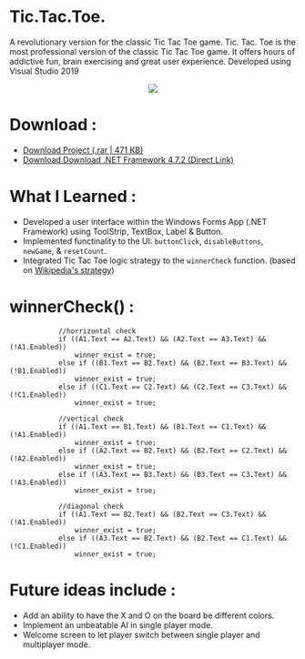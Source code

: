 # Tic.Tac.Toe.
A revolutionary version for the classic Tic Tac Toe game. Tic. Tac. Toe is the most professional version of the classic Tic Tac Toe game. It offers hours of addictive fun, brain exercising and great user experience. Developed using Visual Studio 2019

<p align="center">
  <img src="https://bellmcp.github.io/img/Projects_TicTacToe.jpg" />
</p>

# Download :

* [Download Project (.rar | 471 KB)](https://bellmcp.github.io/work/TicTacToe.rar)
* [Download Download .NET Framework 4.7.2 (Direct Link)](https://dotnet.microsoft.com/download/dotnet-framework/net472)

# What I Learned :

* Developed a user interface within the Windows Forms App (.NET Framework) using ToolStrip, TextBox, Label & Button.
* Implemented functinality to the UI: `buttonClick`, `disableButtons`, `newGame`, & `resetCount`.
* Integrated Tic Tac Toe logic strategy to the `winnerCheck` function. (based on [Wikipedia's strategy](https://en.wikipedia.org/wiki/Tic-tac-toe#Strategy))

# winnerCheck() :

```         
            //horrizontal check
            if ((A1.Text == A2.Text) && (A2.Text == A3.Text) && (!A1.Enabled))
                winner_exist = true;
            else if ((B1.Text == B2.Text) && (B2.Text == B3.Text) && (!B1.Enabled))
                winner_exist = true;
            else if ((C1.Text == C2.Text) && (C2.Text == C3.Text) && (!C1.Enabled))
                winner_exist = true;

            //vertical check
            if ((A1.Text == B1.Text) && (B1.Text == C1.Text) && (!A1.Enabled))
                winner_exist = true;
            else if ((A2.Text == B2.Text) && (B2.Text == C2.Text) && (!A2.Enabled))
                winner_exist = true;
            else if ((A3.Text == B3.Text) && (B3.Text == C3.Text) && (!A3.Enabled))
                winner_exist = true;

            //diagonal check
            if ((A1.Text == B2.Text) && (B2.Text == C3.Text) && (!A1.Enabled))
                winner_exist = true;
            else if ((A3.Text == B2.Text) && (B2.Text == C1.Text) && (!C1.Enabled))
                winner_exist = true;
```

# Future ideas include :

* Add an ability to have the X and O on the board be different colors.
* Implement an unbeatable AI in single player mode.
* Welcome screen to let player switch between single player and multiplayer mode.


